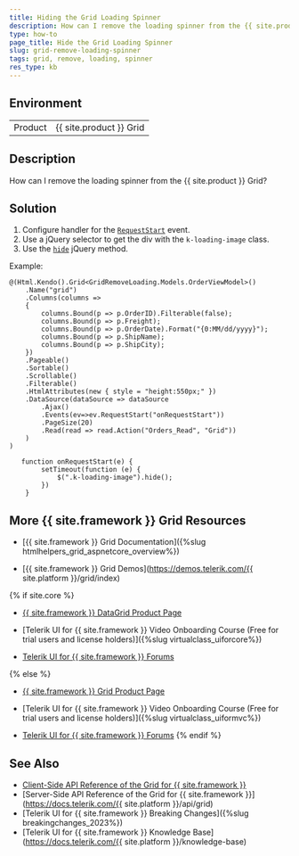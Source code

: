 ```yaml
---
title: Hiding the Grid Loading Spinner
description: How can I remove the loading spinner from the {{ site.product }} Grid? 
type: how-to
page_title: Hide the Grid Loading Spinner
slug: grid-remove-loading-spinner
tags: grid, remove, loading, spinner
res_type: kb
---
```


## Environment

<table>
	<tbody>
        <tr>
			<td>Product</td>
			<td>{{ site.product }} Grid</td>
		</tr>
	</tbody>
</table>

## Description

How can I remove the loading spinner from the {{ site.product }} Grid?

## Solution

1. Configure handler for the [`RequestStart`](https://docs.telerik.com/kendo-ui/api/javascript/data/datasource/events/requeststart) event.
2. Use a jQuery selector to get the div with the `k-loading-image` class.
3. Use the [`hide`](https://api.jquery.com/hide/) jQuery method.

Example: 

```Razor Index.cshtml
@(Html.Kendo().Grid<GridRemoveLoading.Models.OrderViewModel>()
    .Name("grid")
    .Columns(columns =>
    {
        columns.Bound(p => p.OrderID).Filterable(false);
        columns.Bound(p => p.Freight);
        columns.Bound(p => p.OrderDate).Format("{0:MM/dd/yyyy}");
        columns.Bound(p => p.ShipName);
        columns.Bound(p => p.ShipCity);
    })
    .Pageable()
    .Sortable()
    .Scrollable()
    .Filterable()
    .HtmlAttributes(new { style = "height:550px;" })
    .DataSource(dataSource => dataSource
        .Ajax()
        .Events(ev=>ev.RequestStart("onRequestStart"))
        .PageSize(20)
        .Read(read => read.Action("Orders_Read", "Grid"))
    )
)
```
```JS script.js
   function onRequestStart(e) {
        setTimeout(function (e) {
            $(".k-loading-image").hide();
        })
    }
```

## More {{ site.framework }} Grid Resources

* [{{ site.framework }} Grid Documentation]({%slug htmlhelpers_grid_aspnetcore_overview%})

* [{{ site.framework }} Grid Demos](https://demos.telerik.com/{{ site.platform }}/grid/index)

{% if site.core %}
* [{{ site.framework }} DataGrid Product Page](https://www.telerik.com/aspnet-core-ui/grid)

* [Telerik UI for {{ site.framework }} Video Onboarding Course (Free for trial users and license holders)]({%slug virtualclass_uiforcore%})

* [Telerik UI for {{ site.framework }} Forums](https://www.telerik.com/forums/aspnet-core-ui)

{% else %}
* [{{ site.framework }} Grid Product Page](https://www.telerik.com/aspnet-mvc/grid)

* [Telerik UI for {{ site.framework }} Video Onboarding Course (Free for trial users and license holders)]({%slug virtualclass_uiformvc%})

* [Telerik UI for {{ site.framework }} Forums](https://www.telerik.com/forums/aspnet-mvc)
{% endif %}

## See Also

* [Client-Side API Reference of the Grid for {{ site.framework }}](https://docs.telerik.com/kendo-ui/api/javascript/ui/grid)
* [Server-Side API Reference of the Grid for {{ site.framework }}](https://docs.telerik.com/{{ site.platform }}/api/grid)
* [Telerik UI for {{ site.framework }} Breaking Changes]({%slug breakingchanges_2023%})
* [Telerik UI for {{ site.framework }} Knowledge Base](https://docs.telerik.com/{{ site.platform }}/knowledge-base)
